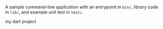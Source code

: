 

A sample command-line application with an entrypoint in `bin/`, library code
in `lib/`, and example unit test in `test/`.

my dart project










